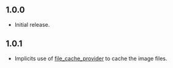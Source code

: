 ## 1.0.0

- Initial release.

## 1.0.1

- Implicits use of [file_cache_provider](https://pub.dev/packages/file_cache_provider) to cache the image files.
